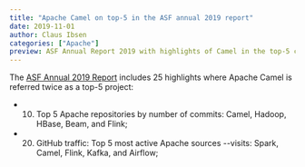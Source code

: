 ```yaml
---
title: "Apache Camel on top-5 in the ASF annual 2019 report"
date: 2019-11-01
author: Claus Ibsen
categories: ["Apache"]
preview: ASF Annual Report 2019 with highlights of Camel in the top-5 category
---
```


The [ASF Annual 2019 Report](https://blogs.apache.org/foundation/entry/the-apache-software-foundation-announces55) includes 25 highlights where Apache Camel is referred twice as a top-5 project:

- 10. Top 5 Apache repositories by number of commits: Camel, Hadoop, HBase, Beam, and Flink;
- 20. GitHub traffic: Top 5 most active Apache sources --visits: Spark, Camel, Flink, Kafka, and Airflow;

